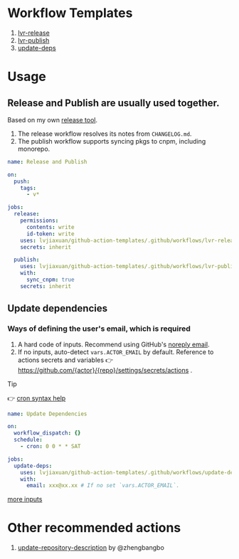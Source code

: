 # Workflow Templates

1. [lvr-release](.github/workflows/lvr-release.yml)
2. [lvr-publish](.github/workflows/lvr-publish.yml)
3. [update-deps](.github/workflows/update-deps.yml)

# Usage

## Release and Publish are usually used together.

Based on my own [release tool](github.com/lvjiaxuan/release).

1. The release workflow resolves its notes from `CHANGELOG.md`.
2. The publish workflow supports syncing pkgs to cnpm, including monorepo.

```yml
name: Release and Publish 

on:
  push:
    tags:
      - v*

jobs:
  release:
    permissions:
      contents: write
      id-token: write
    uses: lvjiaxuan/github-action-templates/.github/workflows/lvr-release.yml@main
    secrets: inherit

  publish:
    uses: lvjiaxuan/github-action-templates/.github/workflows/lvr-publish.yml@main
    with:
      sync_cnpm: true
    secrets: inherit
```

## Update dependencies

### Ways of defining the user's email, which is required

1. A hard code of inputs. Recommend using GitHub's [noreply email](https://github.com/settings/emails).
2. If no inputs, auto-detect `vars.ACTOR_EMAIL` by default. Reference to actions secrets and variables :point_right: https://github.com/{actor}/{repo}/settings/secrets/actions .

> [!TIP]
> :point_right: [cron syntax help](https://crontab.guru/examples.html)

```yml
name: Update Dependencies

on:
  workflow_dispatch: {}
  schedule:
    - cron: 0 0 * * SAT

jobs:
  update-deps:
    uses: lvjiaxuan/github-action-templates/.github/workflows/update-deps.yml@main
    with:
      email: xxx@xx.xx # If no set `vars.ACTOR_EMAIL`.
```

[more inputs](https://github.com/lvjiaxuan/github-action-templates/blob/main/.github/workflows/update-deps.yml)

# Other recommended actions

1. [update-repository-description](https://github.com/zhengbangbo/update-repository-description) by @zhengbangbo
